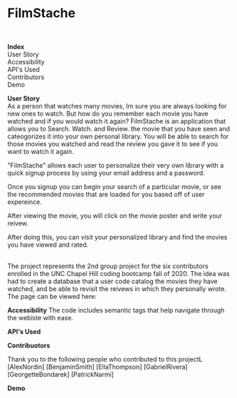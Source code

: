 # FilmStache 
<!-- LOGO INSERT -->

<br>

**Index**<br>
User Story<br>
Accessibility<br>
API's Used<br>
Contributors<br>
Demo<br>

**User Story**<br>
As a person that watches many movies, Im sure you are always looking for new ones to watch. But how do you remember each movie you have watched and if you would watch it again?  FilmStache is an application that allows you to Search. Watch. and Review. the movie that you have seen and cateogorizes it into your own personal library.  You will be able to search for those movies you watched and read the review you gave it to see if you want to watch it again.  

"FilmStache" allows each user to personalize their very own library with a quick signup process by using your email address and a password.
<!-- Insert Photo -->

Once you signup you can begin your search of a particular movie, or see the recommended movies that are loaded for you based off of user expereince. 
<!-- insert photo -->

After viewing the movie, you will click on the movie poster and write your reivew. 

After doing this, you can visit your personalized library and find the movies you have viewed and rated.  



<!-- Insert photo -->
<br>
The project represents the 2nd group project for the six contributors enrolled in the UNC Chapel Hill coding bootcamp fall of 2020.  The idea was had to create a database that a user code catalog the movies they have watched, and be able to revisit the reivews in which they personally wrote.  The page can be viewed here: 
<!-- insert hereko and github -->

**Accessibility**
The code includes semantic tags that help navigate through the webiste with ease. 

**API's Used**


**Contribuotors**

Thank you to the following people who contributed to this projectL <br>
[AlexNordin]
[BenjaminSmith]
[EllaThompson]
[GabrielRivera]
[GeorgetteBondarek]
[PatrickNarmi]
<br>

**Demo**<br>

